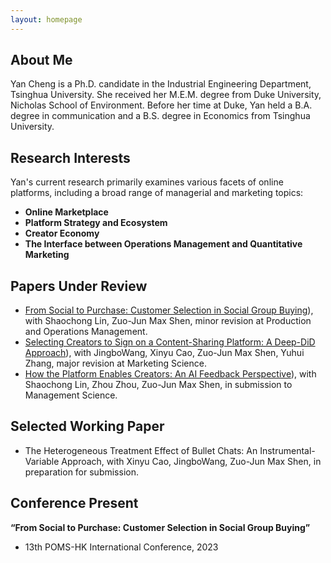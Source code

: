 ```yaml
---
layout: homepage
---
```


## About Me

Yan Cheng is a Ph.D. candidate in the Industrial Engineering Department, Tsinghua University. She received her M.E.M. degree from Duke University, Nicholas School of Environment. Before her time at Duke, Yan held a B.A. degree in communication and a B.S. degree in Economics from Tsinghua University.


## Research Interests

Yan's current research primarily examines various facets of online platforms, including a broad range of managerial and marketing topics:

- **Online Marketplace**
- **Platform Strategy and Ecosystem**
- **Creator Economy**
- **The Interface between Operations Management and Quantitative Marketing**


## Papers Under Review

- [From Social to Purchase: Customer Selection in Social Group Buying]([https://papers.ssrn.com/sol3/papers.cfm?abstract_id=4082229)), with Shaochong Lin, Zuo-Jun Max Shen, minor revision at Production and Operations Management.
- [Selecting Creators to Sign on a Content-Sharing Platform: A Deep-DiD Approach]([https://papers.ssrn.com/sol3/papers.cfm?abstract_id=4622422)), with JingboWang, Xinyu Cao, Zuo-Jun Max Shen, Yuhui Zhang, major revision at Marketing Science.
- [How the Platform Enables Creators: An AI Feedback Perspective]([https://papers.ssrn.com/sol3/papers.cfm?abstract_id=4769961)), with Shaochong Lin, Zhou Zhou, Zuo-Jun Max Shen, in submission to Management Science.

## Selected Working Paper

- The Heterogeneous Treatment Effect of Bullet Chats: An Instrumental-Variable
Approach, with Xinyu Cao, JingboWang, Zuo-Jun Max Shen, in preparation for submission.

## Conference Present

**“From Social to Purchase: Customer Selection in Social Group Buying”**
- 13th POMS-HK International Conference, 2023






  
